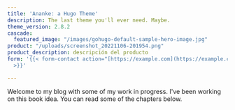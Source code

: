 ```yaml
---
title: 'Ananke: a Hugo Theme'
description: The last theme you'll ever need. Maybe.
theme_version: 2.8.2
cascade:
  featured_image: "/images/gohugo-default-sample-hero-image.jpg"
product: "/uploads/screenshot_20221106-201954.png"
product_description: descripción del producto
form: '{{< form-contact action="[https://example.com](https://example.com "https://example.com")"
  >}}'

---
```

Welcome to my blog with some of my work in progress. I've been working on this book idea. You can read some of the chapters below.